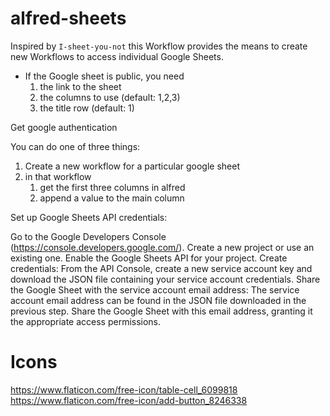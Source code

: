 # alfred-sheets
 

Inspired by `I-sheet-you-not` this Workflow provides the means to create new Workflows to access individual Google Sheets.

- If the Google sheet is public, you need
	1. the link to the sheet
	2. the columns to use (default: 1,2,3)
	3. the title row (default: 1)

Get google authentication

You can do one of three things:

1. Create a new workflow for a particular google sheet
2. in that workflow
	1. get the first three columns in alfred
	2. append a value to the main column


Set up Google Sheets API credentials:

Go to the Google Developers Console (https://console.developers.google.com/).
Create a new project or use an existing one.
Enable the Google Sheets API for your project.
Create credentials: From the API Console, create a new service account key and download the JSON file containing your service account credentials.
Share the Google Sheet with the service account email address:
The service account email address can be found in the JSON file downloaded in the previous step. Share the Google Sheet with this email address, granting it the appropriate access permissions.



# Icons
https://www.flaticon.com/free-icon/table-cell_6099818
https://www.flaticon.com/free-icon/add-button_8246338